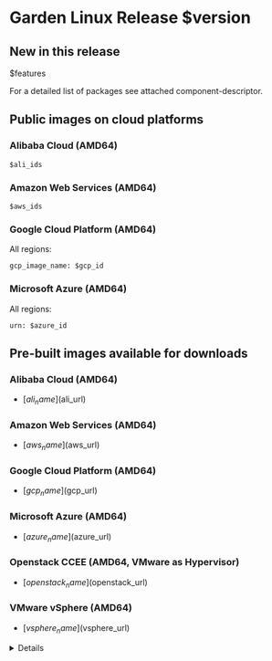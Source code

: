 # Garden Linux Release $version

## New in this release
$features

For a detailed list of packages see attached component-descriptor.

## Public images on cloud platforms

### Alibaba Cloud (AMD64)

```
$ali_ids
```

###  Amazon Web Services (AMD64)

```
$aws_ids
```

### Google Cloud Platform (AMD64)

All regions:

```
gcp_image_name: $gcp_id
```

### Microsoft Azure (AMD64)

All regions:

```
urn: $azure_id
```

## Pre-built images available for downloads

### Alibaba Cloud (AMD64)
* [$ali_name]($ali_url)

###  Amazon Web Services (AMD64)
* [$aws_name]($aws_url)

### Google Cloud Platform (AMD64)
* [$gcp_name]($gcp_url)

### Microsoft Azure (AMD64)
* [$azure_name]($azure_url)

### Openstack CCEE (AMD64, VMware as Hypervisor)
* [$openstack_name]($openstack_url)

### VMware vSphere (AMD64)
* [$vsphere_name]($vsphere_url)

<details>

## How to import images to public Cloud Providers

- Alibaba Cloud
    - [Import custom images](https://www.alibabacloud.com/help/doc-detail/25464.htm) to Alibaba Cloud

- AWS
    - [Importing an Image into Your Device as an Amazon EC2 AMI](https://docs.aws.amazon.com/snowball/latest/developer-guide/ec2-ami-import-cli.html)
    - recommended `aws` command with parameters:
      ```shell
      aws ec2 register-image --name gardenlinux --description "Garden Linux" --architecture x86_64 --root-device-name /dev/xvda --virtualization-type hvm --ena-support --block-device-mapping "DeviceName=/dev/xvda,Ebs={DeleteOnTermination=True,SnapshotId=<your snapshot ID from snapshot import>,VolumeType=gp2}"
      ```

- Google Cloud Platform
    - [Importing a bootable virtual disk](https://cloud.google.com/compute/docs/import/importing-virtual-disks#bootable) to GCP

- Microsoft Azure
    - [Bringing and creating Linux images in Azure](https://docs.microsoft.com/en-us/azure/virtual-machines/linux/imaging)

</details>

